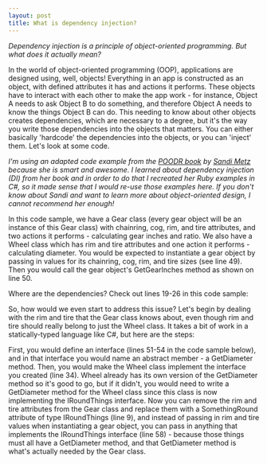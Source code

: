 ```yaml
---
layout: post
title: What is dependency injection?
---
```


_Dependency injection is a principle of object-oriented programming. But what does it actually mean?_

In the world of object-oriented programming (OOP), applications are designed using, well, objects! Everything in an app is constructed as an object, with defined attributes it has and actions it performs. These objects have to interact with each other to make the app work - for instance, Object A needs to ask Object B to do something, and therefore Object A needs to know the things Object B can do. This needing to know about other objects creates dependencies, which are necessary to a degree, but it's the way you write those dependencies into the objects that matters. You can either basically 'hardcode' the dependencies into the objects, or you can 'inject' them. Let's look at some code.

_I'm using an adapted code example from the [POODR book](https://www.poodr.com/) by [Sandi Metz](https://www.sandimetz.com/) because she is smart and awesome. I learned about dependency injection (DI) from her book and in order to do that I recreated her Ruby examples in C#, so it made sense that I would re-use those examples here. If you don't know about Sandi and want to learn more about object-oriented design, I cannot recommend her enough!_

In this code sample, we have a Gear class (every gear object will be an instance of this Gear class) with chainring, cog, rim, and tire attributes, and two actions it performs - calculating gear inches and ratio. We also have a Wheel class which has rim and tire attributes and one action it performs - calculating diameter. You would be expected to instantiate a gear object by passing in values for its chainring, cog, rim, and tire sizes (see line 49). Then you would call the gear object's GetGearInches method as shown on line 50.

<script src="https://gist.github.com/SurlyMae/995848ee79c86c44bc9ff2aad5c669b7.js"></script>

Where are the dependencies? Check out lines 19-26 in this code sample:

<script src="https://gist.github.com/SurlyMae/f16414c5872b6d8d5d6493667bb7f522.js"></script>

So, how would we even start to address this issue? Let's begin by dealing with the rim and tire that the Gear class knows about, even though rim and tire should really belong to just the Wheel class. It takes a bit of work in a statically-typed language like C#, but here are the steps:

First, you would define an interface (lines 51-54 in the code sample below), and in that interface you would name an abstract member - a GetDiameter method. Then, you would make the Wheel class implement the interface you created (line 34). Wheel already has its own version of the GetDiameter method so it's good to go, but if it didn't, you would need to write a GetDiameter method for the Wheel class since this class is now implementing the IRoundThings interface. Now you can remove the rim and tire attributes from the Gear class and replace them with a SomethingRound attribute of type IRoundThings (line 9), and instead of passing in rim and tire values when instantiating a gear object, you can pass in anything that implements the IRoundThings interface (line 58) - because those things must all have a GetDiameter method, and that GetDiameter method is what's actually needed by the Gear class.

